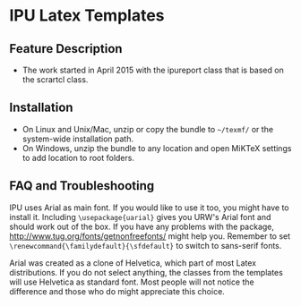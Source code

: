 # IPU Latex Templates #

## Feature Description ##

* The work started in April 2015 with the ipureport class that is based on the scrartcl class.


## Installation ##

* On Linux and Unix/Mac, unzip or copy the bundle to `~/texmf/` or the system-wide installation path.
* On Windows, unzip the bundle to any location and open MiKTeX settings to add location to root folders.

## FAQ and Troubleshooting ## 

IPU uses Arial as main font. If you would like to use it too, you might have to install it. 
Including `\usepackage{uarial}` gives you URW's Arial font and should work out of the box. 
If you have any problems with the package, http://www.tug.org/fonts/getnonfreefonts/ might 
help you. Remember to set `\renewcommand{\familydefault}{\sfdefault}` to switch to 
sans-serif fonts. 

Arial was created as a clone of Helvetica, which part of most Latex distributions. If you do 
not select anything, the classes from the templates will use Helvetica as standard font. Most 
people will not notice the difference and those who do might appreciate this choice. 



 